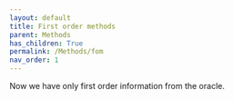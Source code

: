 ```yaml
---
layout: default
title: First order methods
parent: Methods
has_children: True
permalink: /Methods/fom
nav_order: 1
---
```


Now we have only first order information from the oracle.